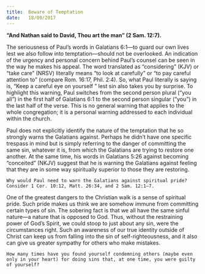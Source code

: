 ```yaml
---
title:  Beware of Temptation
date:   18/09/2017
---
```


**“And Nathan said to David, Thou art the man” (2 Sam. 12:7).**

The seriousness of Paul’s words in Galatians 6:1—to guard our own lives lest we also follow into temptation—should not be overlooked. An indication of the urgency and personal concern behind Paul’s counsel can be seen in the way he makes his appeal. The word translated as “considering” (KJV) or “take care” (NRSV) literally means “to look at carefully” or “to pay careful attention to” (compare Rom. 16:17, Phil. 2:4). So, what Paul literally is saying is, “Keep a careful eye on yourself ” lest sin also takes you by surprise. To highlight this warning, Paul switches from the second person plural (“you all”) in the first half of Galatians 6:1 to the second person singular (“you”) in the last half of the verse. This is no general warning that applies to the whole congregation; it is a personal warning addressed to each individual within the church.

Paul does not explicitly identify the nature of the temptation that he so strongly warns the Galatians against. Perhaps he didn’t have one specific trespass in mind but is simply referring to the danger of committing the same sin, whatever it is, from which the Galatians are trying to restore one another. At the same time, his words in Galatians 5:26 against becoming “conceited” (NKJV) suggest that he is warning the Galatians against feeling that they are in some way spiritually superior to those they are restoring.

`Why would Paul need to warn the Galatians against spiritual pride? Consider 1 Cor. 10:12, Matt. 26:34, and 2 Sam. 12:1–7.`

One of the greatest dangers to the Christian walk is a sense of spiritual pride. Such pride makes us think we are somehow immune from committing certain types of sin. The sobering fact is that we all have the same sinful nature—a nature that is opposed to God. Thus, without the restraining power of God’s Spirit, we could stoop to just about any sin, were the circumstances right. Such an awareness of our true identity outside of Christ can keep us from falling into the sin of self-righteousness, and it also can give us greater sympathy for others who make mistakes.

`How many times have you found yourself condemning others (maybe even only in your heart) for doing sins that, at one time, you were guilty of yourself?`